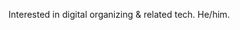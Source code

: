 Interested in digital organizing & related tech. He/him.

<!---
johnbaimas/johnbaimas is a ✨ special ✨ repository because its `README.md` (this file) appears on your GitHub profile.
You can click the Preview link to take a look at your changes.
--->
